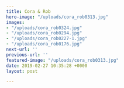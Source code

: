 ```yaml
---
title: Cora & Rob
hero-image: "/uploads/cora_rob0313.jpg"
images:
- "/uploads/cora_rob0324.jpg"
- "/uploads/cora_rob0294.jpg"
- "/uploads/cora_rob0227-1.jpg"
- "/uploads/cora_rob0176.jpg"
next-url: ''
previous-url: ''
featured-image: "/uploads/cora_rob0313.jpg"
date: 2019-02-27 10:35:28 +0000
layout: post

---
```

